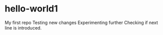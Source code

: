 # hello-world1
My first repo
Testing new changes 
Experimenting further
Checking if next line is introduced.

